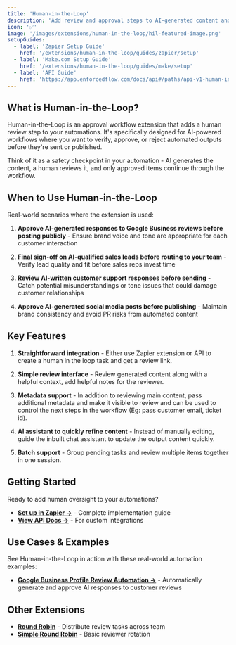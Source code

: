 ```yaml
---
title: 'Human-in-the-Loop'
description: 'Add review and approval steps to AI-generated content and automated workflows'
icon: '✅'
image: '/images/extensions/human-in-the-loop/hil-featured-image.png'
setupGuides:
  - label: 'Zapier Setup Guide'
    href: '/extensions/human-in-the-loop/guides/zapier/setup'
  - label: 'Make.com Setup Guide'
    href: '/extensions/human-in-the-loop/guides/make/setup'
  - label: 'API Guide'
    href: 'https://app.enforcedflow.com/docs/api#/paths/api-v1-human-in-the-loop-tasks/post'
---
```


## What is Human-in-the-Loop?

Human-in-the-Loop is an approval workflow extension that adds a human review step to your automations. It's specifically designed for AI-powered workflows where you want to verify, approve, or reject automated outputs before they're sent or published.

Think of it as a safety checkpoint in your automation - AI generates the content, a human reviews it, and only approved items continue through the workflow.

## When to Use Human-in-the-Loop

Real-world scenarios where the extension is used:

1. **Approve AI-generated responses to Google Business reviews before posting publicly** - Ensure brand voice and tone are appropriate for each customer interaction

2. **Final sign-off on AI-qualified sales leads before routing to your team** - Verify lead quality and fit before sales reps invest time

3. **Review AI-written customer support responses before sending** - Catch potential misunderstandings or tone issues that could damage customer relationships

4. **Approve AI-generated social media posts before publishing** - Maintain brand consistency and avoid PR risks from automated content

## Key Features

1. **Straightforward integration** - Either use Zapier extension or API to create a human in the loop task and get a review link.

2. **Simple review interface** - Review generated content along with a helpful context, add helpful notes for the reviewer.

3. **Metadata support** - In addition to reviewing main content, pass additional metadata and make it visible to review and can be used to control the next steps in the workflow (Eg: pass customer email, ticket id).

4. **AI assistant to quickly refine content** - Instead of manually editing, guide the inbuilt chat assistant to update the output content quickly.

5. **Batch support** - Group pending tasks and review multiple items together in one session.

## Getting Started

Ready to add human oversight to your automations?

- **[Set up in Zapier →](/guides/zapier/human-in-the-loop)** - Complete implementation guide
- **[View API Docs →](#)** - For custom integrations

## Use Cases & Examples

See Human-in-the-Loop in action with these real-world automation examples:

- **[Google Business Profile Review Automation →](/extensions/human-in-the-loop/use-cases/zapier/google-business-review-automation)** - Automatically generate and approve AI responses to customer reviews

## Other Extensions

- **[Round Robin](/extensions/round-robin)** - Distribute review tasks across team
- **[Simple Round Robin](/extensions/simple-round-robin)** - Basic reviewer rotation
